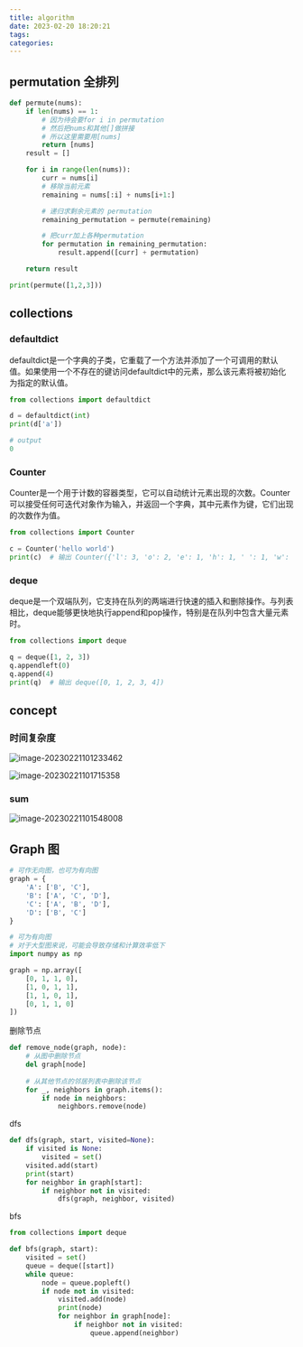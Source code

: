 ```yaml
---
title: algorithm
date: 2023-02-20 18:20:21
tags:
categories:
---
```












## permutation 全排列

```python
def permute(nums):
    if len(nums) == 1:
        # 因为待会要for i in permutation
        # 然后把nums和其他[]做拼接
        # 所以这里需要用[nums]
        return [nums]
    result = []

    for i in range(len(nums)):
        curr = nums[i]
        # 移除当前元素
        remaining = nums[:i] + nums[i+1:]

        # 递归求剩余元素的 permutation
        remaining_permutation = permute(remaining)

        # 把curr加上各种permutation
        for permutation in remaining_permutation:
            result.append([curr] + permutation)

    return result

print(permute([1,2,3]))
```







## collections



### defaultdict

defaultdict是一个字典的子类，它重载了一个方法并添加了一个可调用的默认值。如果使用一个不存在的键访问defaultdict中的元素，那么该元素将被初始化为指定的默认值。

```python
from collections import defaultdict

d = defaultdict(int)
print(d['a'])

# output
0
```





### Counter

Counter是一个用于计数的容器类型，它可以自动统计元素出现的次数。Counter可以接受任何可迭代对象作为输入，并返回一个字典，其中元素作为键，它们出现的次数作为值。

```python
from collections import Counter

c = Counter('hello world')
print(c)  # 输出 Counter({'l': 3, 'o': 2, 'e': 1, 'h': 1, ' ': 1, 'w': 1, 'r': 1, 'd': 1})

```



### deque

deque是一个双端队列，它支持在队列的两端进行快速的插入和删除操作。与列表相比，deque能够更快地执行append和pop操作，特别是在队列中包含大量元素时。



```python
from collections import deque

q = deque([1, 2, 3])
q.appendleft(0)
q.append(4)
print(q)  # 输出 deque([0, 1, 2, 3, 4])

```











## concept



### 时间复杂度

![image-20230221101233462](https://picgo-freejim.oss-cn-beijing.aliyuncs.com/image-20230221101233462.png)





![image-20230221101715358](https://picgo-freejim.oss-cn-beijing.aliyuncs.com/image-20230221101715358.png)



### sum

![image-20230221101548008](https://picgo-freejim.oss-cn-beijing.aliyuncs.com/image-20230221101548008.png)







## Graph 图



```python
# 可作无向图，也可为有向图
graph = {
    'A': ['B', 'C'],
    'B': ['A', 'C', 'D'],
    'C': ['A', 'B', 'D'],
    'D': ['B', 'C']
}
```



```python
# 可为有向图
# 对于大型图来说，可能会导致存储和计算效率低下
import numpy as np

graph = np.array([
    [0, 1, 1, 0],
    [1, 0, 1, 1],
    [1, 1, 0, 1],
    [0, 1, 1, 0]
])

```





删除节点

```python
def remove_node(graph, node):
    # 从图中删除节点
    del graph[node]
    
    # 从其他节点的邻居列表中删除该节点
    for _, neighbors in graph.items():
        if node in neighbors:
            neighbors.remove(node)

```





dfs

```python
def dfs(graph, start, visited=None):
    if visited is None:
        visited = set()
    visited.add(start)
    print(start)
    for neighbor in graph[start]:
        if neighbor not in visited:
            dfs(graph, neighbor, visited)

```



bfs

```python
from collections import deque

def bfs(graph, start):
    visited = set()
    queue = deque([start])
    while queue:
        node = queue.popleft()
        if node not in visited:
            visited.add(node)
            print(node)
            for neighbor in graph[node]:
                if neighbor not in visited:
                    queue.append(neighbor)

```

